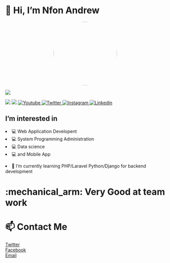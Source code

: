 <h1>👋 Hi, I’m Nfon Andrew</h1>
<p align="center">
  <img width="200" height="200" style="border-radius: 50%" src="https://avatars.githubusercontent.com/u/58951422?v=4">
</p> 
<img src="https://github-readme-stats.vercel.app/api?username=andrew21-mch"/>
<p width="100">
  <img src="https://github-profile-trophy.vercel.app/?username=andrew21-mch&theme=juicyfresh">
  <img src="https://camo.githubusercontent.com/andrew21-mch">
  
  
  <a href="https://www.youtube.com/channel/UCu3RVedqyL5o776xyQlbyAw">
  <img
    alt="Youtube"
    src="https://img.shields.io/badge/youtube-FF0000?logo=youtube&logoColor=white&style=for-the-badge"
  />
</a>
<a href="https://twitter.com/alekswritescode">
  <img
    alt="Twitter"
    src="https://img.shields.io/badge/Twitter-1DA1F2?logo=twitter&logoColor=white&style=for-the-badge"
  />
</a>
<a href="https://www.instagram.com/aleks.popovic/">
  <img
    alt="Instagram"
    src="https://img.shields.io/badge/Instagram-E4405F?logo=instagram&logoColor=white&style=for-the-badge"
  />
</a>
<a href="https://www.linkedin.com/in/alekspopovic/">
  <img
    alt="Linkedin"
    src="https://img.shields.io/badge/linkedin-0077B5?logo=linkedin&logoColor=white&style=for-the-badge"
  />
</a>
</p>
<h2>I’m interested in </h2> 
<li> 💻 Web Application Developent</li>
<li> 💻 System Programming Administration</li>
<li> 💻 Data science</li>  
<li> 💻 and Mobile App</li>
<p><li>🌱 I’m currently learning PHP/Laravel Python/Django for backend development</li> 
<h1> :mechanical_arm: Very Good at team work</h1>
 <h1>📫 Contact Me </h1>
<a href="https://twitter.com/nfonandrew73">Twitter </a> <br>
<a href="https://facebook.com/nfonandrew">Facebook</a><br>
<a href="nfonandrew73@gmail.com">Email</a><br>
</p> 

<!---
andrew21-mch/andrew21-mch is a ✨ special ✨ repository because its `README.md` (this file) appears on your GitHub profile.
You can click the Preview link to take a look at your changes.


